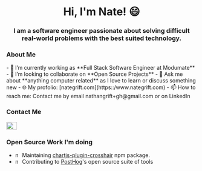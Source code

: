 <h1 align="center">Hi, I'm Nate! 😄</h1>
<h3 align="center">I am a software engineer passionate about solving difficult real-world problems with the best suited technology.</h3>

<h3>About Me</h3>
- 🔭 I’m currently working as **Full Stack Software Engineer at Modumate**
- 👯 I’m looking to collaborate on **Open Source Projects**
- 💬 Ask me about **anything computer related** as I love to learn or discuss something new
- 🌐 My profolio: [nategrift.com](https::/www.nategrift.com)
- 📫 How to reach me: Contact me by email nathangrift+gh@gmail.com or on LinkedIn

<h3>Contact Me</h3>
<p align="left">
<a href="https://linkedin.com/in/nategrift" target="_blank"><img align="center" src="https://raw.githubusercontent.com/rahuldkjain/github-profile-readme-generator/master/src/images/icons/Social/linked-in-alt.svg" alt="nategrift" height="20" width="28" /></a>
</p>


<h3>Open Source Work I'm doing</h3>

- <img src="https://upload.wikimedia.org/wikipedia/commons/d/db/Npm-logo.svg" height="14" alt="npm"/> Maintaining [chartjs-plugin-crosshair](https://www.npmjs.com/package/chartjs-plugin-crosshair) npm package.
- <img src="https://posthog.com/brand/posthog-logomark.png" height="14" alt="npm"/> Contributing to [PostHog]([PostHog](https://github.com/PostHog/posthog)https://github.com/PostHog/posthog)'s open source suite of tools 
